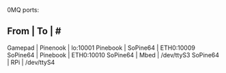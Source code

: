0MQ ports:

From	| To       | #
------------------------
Gamepad  | Pinenook | lo:10001
Pinebook | SoPine64 | ETH0:10009
SoPine64 | Pinebook | ETH0:10010
SoPine64 | Mbed	    | /dev/ttyS3
SoPine64 | RPi      | /dev/ttyS4
